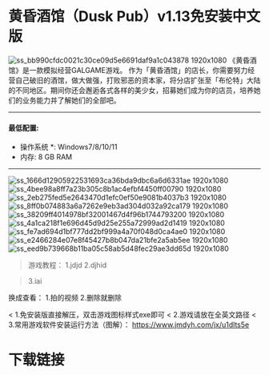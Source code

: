 # 黄昏酒馆（Dusk Pub）v1.13免安装中文版
![ss_bb990cfdc0021c30ce09d5e6691daf9a1c043878 1920x1080](https://github.com/user-attachments/assets/cdb36751-980b-42a5-a7a4-1f377123ca20)
《黄昏酒馆》是一款模拟经营GALGAME游戏。 作为「黄昏酒馆」的店长，你需要努力经营自己破旧的酒馆，做大做强，打败邪恶的资本家，将分店扩张至「布伦特」大陆的不同地区。期间你还会邂逅各式各样的美少女，招募她们成为你的店员，培养她们的业务能力并了解她们的全部吧。

---

#### 最低配置:
* 操作系统 *: Windows7/8/10/11
* 内存: 8 GB RAM

---
![ss_1666d12905922531693ca36bda9dbc6a6d6331ae 1920x1080](https://github.com/user-attachments/assets/ff44eef4-7f1a-49e9-be11-0e5872428efd)
![ss_4bee98a8ff7a23b305c8b1ac4efbf4450ff00790 1920x1080](https://github.com/user-attachments/assets/e55fb20d-a988-40b8-837a-a8e4fd7ecadc)
![ss_2eb275fed5e2643470d1efc0ef50e9081b4037b3 1920x1080](https://github.com/user-attachments/assets/185ada51-c9e2-484e-9b70-3b929660123b)
![ss_8ff0b074883a6a7262e9eb3ad304d032a92ca179 1920x1080](https://github.com/user-attachments/assets/e31eb81d-ef62-44ad-9b86-6cc92fc51d6a)
![ss_38209ff4014978bf32001467d4f96b1744793200 1920x1080](https://github.com/user-attachments/assets/df211ebb-e3c0-4263-bbf8-fcc7a37c1c19)
![ss_4a1ca218f1e696d45d9d25e255a72999ad2d1419 1920x1080](https://github.com/user-attachments/assets/a57e6943-497b-45b1-940a-29c7951b4653)
![ss_fe7ad694d1bf777dd2bf999a4a70f048d0ca4ae0 1920x1080](https://github.com/user-attachments/assets/fbf6db76-79a1-4ffb-9976-2946d5088257)
![ss_e2466284e07e8f45427b8b047da21bfe2a5ab5ee 1920x1080](https://github.com/user-attachments/assets/53cc6122-20aa-4327-a55d-b7a26ceae527)
![ss_eed9b739668b11ba05c58ab5d48fec29ae3dd65d 1920x1080](https://github.com/user-attachments/assets/ad36be4d-1998-400f-a2ad-6a6204392aaa)

> 游戏教程：
> 1.jdjd 
> 2.djhid

> 3.iai
>

换成查看：
1.拍的视频
2.删除就删除


< 1.免安装版直接解压，双击游戏图标样式exe即可
< 2.游戏请放在全英文路径
< 3.常用游戏软件安装运行方法（图解）：
https://www.jmdyh.com/jx/u1dlts5e
# 下载链接
